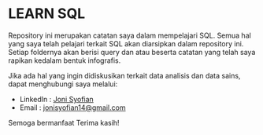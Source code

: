 # LEARN SQL
Repository ini merupakan catatan saya dalam mempelajari SQL. Semua hal yang saya telah pelajari terkait SQL akan diarsipkan dalam repository ini. Setiap foldernya akan berisi query dan atau beserta catatan yang telah saya rapikan kedalam bentuk infografis.

Jika ada hal yang ingin didiskusikan terkait data analisis dan data sains, dapat menghubungi saya melalui:  
* LinkedIn : [Joni Syofian](https://www.linkedin.com/in/jonisyofian/)  
* Email : jonisyofian14@gmail.com  

Semoga bermanfaat
Terima kasih!